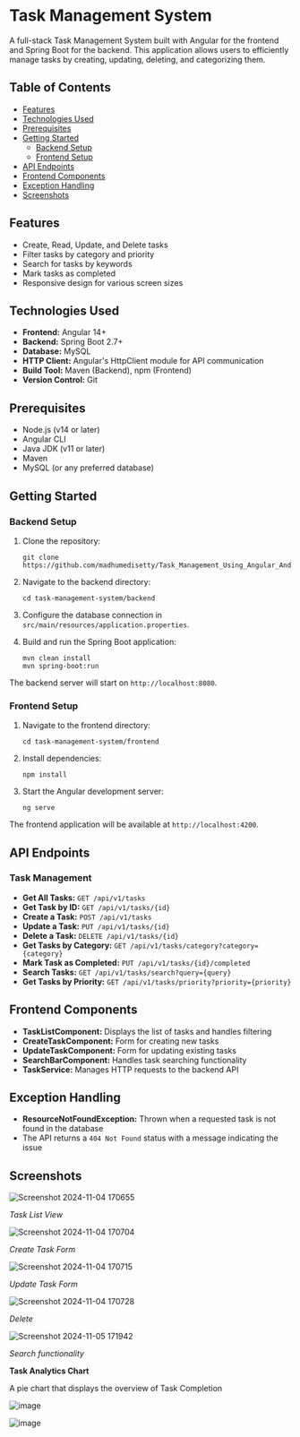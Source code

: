 # Task Management System

A full-stack Task Management System built with Angular for the frontend and Spring Boot for the backend. This application allows users to efficiently manage tasks by creating, updating, deleting, and categorizing them.

## Table of Contents

- [Features](#features)
- [Technologies Used](#technologies-used)
- [Prerequisites](#prerequisites)
- [Getting Started](#getting-started)
  - [Backend Setup](#backend-setup)
  - [Frontend Setup](#frontend-setup)
- [API Endpoints](#api-endpoints)
- [Frontend Components](#frontend-components)
- [Exception Handling](#exception-handling)
- [Screenshots](#screenshots)

## Features

- Create, Read, Update, and Delete tasks
- Filter tasks by category and priority
- Search for tasks by keywords
- Mark tasks as completed
- Responsive design for various screen sizes

## Technologies Used

- **Frontend:** Angular 14+
- **Backend:** Spring Boot 2.7+
- **Database:** MySQL
- **HTTP Client:** Angular's HttpClient module for API communication
- **Build Tool:** Maven (Backend), npm (Frontend)
- **Version Control:** Git

## Prerequisites

- Node.js (v14 or later)
- Angular CLI
- Java JDK (v11 or later)
- Maven
- MySQL (or any preferred database)

## Getting Started

### Backend Setup

1. Clone the repository:
   ```
   git clone https://github.com/madhumedisetty/Task_Management_Using_Angular_And_Spring.git
   ```

2. Navigate to the backend directory:
   ```
   cd task-management-system/backend
   ```

3. Configure the database connection in `src/main/resources/application.properties`.

4. Build and run the Spring Boot application:
   ```
   mvn clean install
   mvn spring-boot:run
   ```

The backend server will start on `http://localhost:8080`.

### Frontend Setup

1. Navigate to the frontend directory:
   ```
   cd task-management-system/frontend
   ```

2. Install dependencies:
   ```
   npm install
   ```

3. Start the Angular development server:
   ```
   ng serve
   ```

The frontend application will be available at `http://localhost:4200`.

## API Endpoints

### Task Management

- **Get All Tasks:** `GET /api/v1/tasks`
- **Get Task by ID:** `GET /api/v1/tasks/{id}`
- **Create a Task:** `POST /api/v1/tasks`
- **Update a Task:** `PUT /api/v1/tasks/{id}`
- **Delete a Task:** `DELETE /api/v1/tasks/{id}`
- **Get Tasks by Category:** `GET /api/v1/tasks/category?category={category}`
- **Mark Task as Completed:** `PUT /api/v1/tasks/{id}/completed`
- **Search Tasks:** `GET /api/v1/tasks/search?query={query}`
- **Get Tasks by Priority:** `GET /api/v1/tasks/priority?priority={priority}`

## Frontend Components

- **TaskListComponent:** Displays the list of tasks and handles filtering
- **CreateTaskComponent:** Form for creating new tasks
- **UpdateTaskComponent:** Form for updating existing tasks
- **SearchBarComponent:** Handles task searching functionality
- **TaskService:** Manages HTTP requests to the backend API

## Exception Handling

- **ResourceNotFoundException:** Thrown when a requested task is not found in the database
- The API returns a `404 Not Found` status with a message indicating the issue

## Screenshots

![Screenshot 2024-11-04 170655](https://github.com/user-attachments/assets/7f2d56cd-b120-486d-b50c-835937dedc62)

*Task List View*

![Screenshot 2024-11-04 170704](https://github.com/user-attachments/assets/627838f4-14b8-43ea-9fcb-97d95835ee9a)

*Create Task Form*

![Screenshot 2024-11-04 170715](https://github.com/user-attachments/assets/d81fd214-d082-4d8b-9c61-505437f7c577)

*Update Task Form*

![Screenshot 2024-11-04 170728](https://github.com/user-attachments/assets/f57ed36e-4aca-4133-9cab-9903b7854bd3)

*Delete*

![Screenshot 2024-11-05 171942](https://github.com/user-attachments/assets/af6c8f00-33e1-45d3-ab5b-782d5d6fa7c8)

*Search functionality*


**Task Analytics Chart**

A pie chart that displays the overview of Task Completion 

![image](https://github.com/user-attachments/assets/5eb70811-f425-4044-9c46-a4e02892a4aa)

![image](https://github.com/user-attachments/assets/8964d6c1-6c31-4b2a-874b-79fee3cb3e81)

